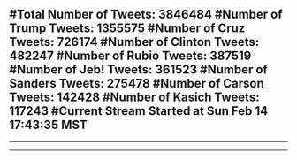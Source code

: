 #Total Number of Tweets: 3846484 
#Number of Trump Tweets: 1355575
#Number of Cruz Tweets: 726174
#Number of Clinton Tweets: 482247
#Number of Rubio Tweets: 387519
#Number of Jeb! Tweets: 361523
#Number of Sanders Tweets: 275478
#Number of Carson Tweets: 142428
#Number of Kasich Tweets: 117243
#Current Stream Started at Sun Feb 14 17:43:35 MST
---
---
---
